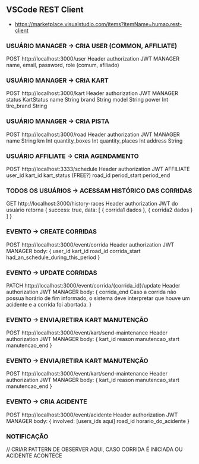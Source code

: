 ## VSCode REST Client
* <https://marketplace.visualstudio.com/items?itemName=humao.rest-client>

### USUÁRIO MANAGER -> CRIA USER (COMMON, AFFILIATE)
POST http://localhost:3000/user
Header authorization JWT MANAGER
name, email, password, role (comum, afiliado)

### USUÁRIO MANAGER -> CRIA KART
POST http://localhost:3000/kart
Header authorization JWT MANAGER
status      KartStatus
name        String
brand       String
model      String
power    Int
tire_brand String

### USUÁRIO MANAGER -> CRIA PISTA
POST http://localhost:3000/road
Header authorization JWT MANAGER
name               String
km                 Int
quantity_boxes   Int
quantity_places Int
address           String

### USUÁRIO AFFILIATE -> CRIA AGENDAMENTO
POST http://localhost:3333/schedule
Header authorization JWT AFFILIATE
user_id
kart_id
kart_status (FREE?)
road_id
period_start
period_end

### TODOS OS USUÁRIOS -> ACESSAM HISTÓRICO DAS CORRIDAS
GET http://localhost:3000/history-races
Header authorization JWT do usuário
retorna {
	success: true,
	data: [
		{
			corrida1 dados
		},
		{
			corrida2 dados
		}
	]
}

### EVENTO -> CREATE CORRIDAS
POST http://localhost:3000/event/corrida
Header authorization JWT MANAGER
body: {
	user_id
	kart_id
	road_id
	corrida_start
	had_an_schedule_during_this_period
}

### EVENTO -> UPDATE CORRIDAS
PATCH http://localhost:3000/event/corrida/{corrida_id}/update
Header authorization JWT MANAGER
body: {
	corrida_end
	Caso a corrida não possua horário de fim informado, o sistema deve interpretar que houve um acidente e a corrida foi abortada.
}

### EVENTO -> ENVIA/RETIRA KART MANUTENÇÃO
POST http://localhost:3000/event/kart/send-maintenance
Header authorization JWT MANAGER
body: {
	kart_id
	reason
	manutencao_start
	manutencao_end
}

### EVENTO -> ENVIA/RETIRA KART MANUTENÇÃO
POST http://localhost:3000/event/kart/send-maintenance
Header authorization JWT MANAGER
body: {
	kart_id
	reason
	manutencao_start
	manutencao_end
}

### EVENTO -> CRIA ACIDENTE
POST http://localhost:3000/event/acidente
Header authorization JWT MANAGER
body: {
	involved: [users_ids aqui]
	road_id
	horario_do_acidente
}

### NOTIFICAÇÃO
// CRIAR PATTERN DE OBSERVER AQUI, CASO CORRIDA É INICIADA OU ACIDENTE ACONTECE
